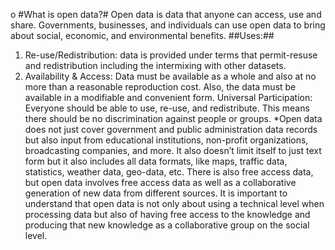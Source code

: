 o
#What is open data?#
Open data is data that anyone can access, use and share. Governments, businesses, and individuals can use open data to bring about social, economic, and environmental benefits.
##Uses:##
1. Re-use/Redistribution: data is provided under terms that permit-resuse and redistribution including the intermixing with other datasets. 
2. Availability & Access: Data must be available as a whole and also at no more than a reasonable reproduction cost. Also, the data must be available in a modifiable and convenient form. 
Universal Participation:
Everyone should be able to use, re-use, and redistribute. This means there should be no discrimination against people or groups. 
*Open data does not just cover government and public administration data records but also input from educational institutions, non-profit organizations, broadcasting companies, and more. It also doesn’t limit itself to just text form but it also includes all data formats, like maps, traffic data, statistics, weather data, geo-data, etc. There is also free access data, but open data involves free access data as well as a collaborative generation of new data from different sources. It is important to understand that open data is not only about using a technical level when processing data but also of having free access to the knowledge and producing that new knowledge as a collaborative group on the social level. 